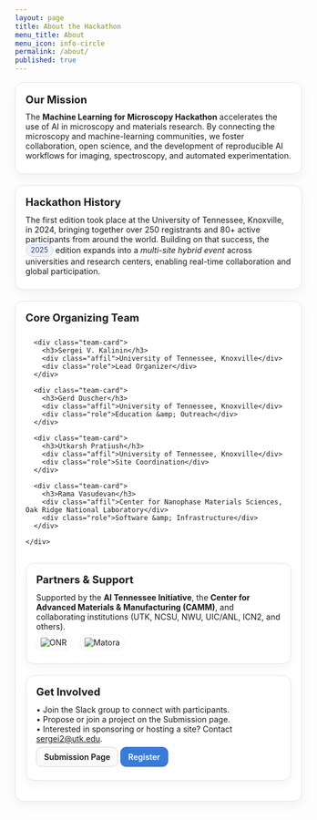 ```yaml
---
layout: page
title: About the Hackathon
menu_title: About
menu_icon: info-circle
permalink: /about/
published: true
---
```


<style>
/* Same card look as Home */
.about-wrap, .about-wrap * { box-sizing: border-box; }
.section-card{
  background:#fff; border:1px solid #e6e6e6; border-radius:14px;
  padding:1rem 1.1rem; margin: 1rem 0 1.25rem;
  box-shadow:0 6px 18px rgba(0,0,0,.05);
}
.section-card h2{
  margin:.1rem 0 .6rem; font-size:1.15rem; line-height:1.3;
}
.section-card p{ margin:.4rem 0; }

.grid-2{ display:grid; gap:1rem; grid-template-columns: repeat(auto-fit, minmax(280px, 1fr)); }
.badge{ display:inline-block; font-size:.78rem; padding:.18rem .5rem; border-radius:999px; background:#eef2ff; color:#334155; border:1px solid #c7d2fe; }

/* Team */
.team-grid{ display:grid; gap:.9rem; grid-template-columns: repeat(auto-fit, minmax(240px, 1fr)); }
.team-card{
  border:1px solid #e9e9e9; border-radius:12px; padding:.8rem .9rem; background:#fafafa;
}
.team-card h3{ font-size:1rem; margin:0 0 .2rem; }
.team-card .affil{ color:#555; font-size:.95rem; margin:0 0 .3rem; }
.team-card .role{ color:#6b7280; font-style:italic; font-size:.92rem; }

/* Partners */
.logo-row{ display:flex; flex-wrap:wrap; gap:.8rem 1rem; align-items:center; }
.logo-row img{ max-height:56px; width:auto; height:auto; object-fit:contain; background:#fff; padding:.25rem .4rem; border-radius:10px; border:1px solid #eee; }

/* Buttons/links to match Home */
.btn{ display:inline-block; padding:.5rem .8rem; border-radius:10px; text-decoration:none; font-weight:600; border:1px solid #d6d6d6; background:#fafafa; }
.btn:hover{ border-color:#3a7bd5; box-shadow:0 4px 12px rgba(58,123,213,.18); }
.btn-primary{ border:1px solid #2e6bd6; background:#3a7bd5; color:#fff; }
</style>

<div class="about-wrap">

  <div class="section-card">
    <h2>Our Mission</h2>
    <p>
      The <strong>Machine Learning for Microscopy Hackathon</strong> accelerates the use of AI in microscopy and materials research.
      By connecting the microscopy and machine-learning communities, we foster collaboration, open science, and the development of
      reproducible AI workflows for imaging, spectroscopy, and automated experimentation.
    </p>
  </div>

  <div class="section-card">
    <h2>Hackathon History</h2>
    <p>
      The first edition took place at the University of Tennessee, Knoxville, in 2024, bringing together over 250 registrants and
      80+ active participants from around the world. Building on that success, the <span class="badge">2025</span> edition expands
      into a <em>multi-site hybrid event</em> across universities and research centers, enabling real-time collaboration and global participation.
    </p>
  </div>

  <div class="section-card">
    <h2>Core Organizing Team</h2>
    <div class="team-grid">

      <div class="team-card">
        <h3>Sergei V. Kalinin</h3>
        <div class="affil">University of Tennessee, Knoxville</div>
        <div class="role">Lead Organizer</div>
      </div>

      <div class="team-card">
        <h3>Gerd Duscher</h3>
        <div class="affil">University of Tennessee, Knoxville</div>
        <div class="role">Education &amp; Outreach</div>
      </div>

      <div class="team-card">
        <h3>Utkarsh Pratiush</h3>
        <div class="affil">University of Tennessee, Knoxville</div>
        <div class="role">Site Coordination</div>
      </div>

      <div class="team-card">
        <h3>Rama Vasudevan</h3>
        <div class="affil">Center for Nanophase Materials Sciences, Oak Ridge National Laboratory</div>
        <div class="role">Software &amp; Infrastructure</div>
      </div>

    </div>
  </div>

  <div class="section-card">
    <h2>Partners &amp; Support</h2>
    <p>
      Supported by the <strong>AI Tennessee Initiative</strong>, the <strong>Center for Advanced Materials &amp; Manufacturing (CAMM)</strong>,
      and collaborating institutions (UTK, NCSU, NWU, UIC/ANL, ICN2, and others).
    </p>
    <p class="logo-row">
      <!-- Replace with your actual paths; examples below -->
      <img src="{{ '/assets/ONR.png' | relative_url }}" alt="ONR">
      <img src="{{ '/assets/matora.png' | relative_url }}" alt="Matora">
      <!-- Add more logos as needed -->
    </p>
  </div>

  <div class="section-card">
    <h2>Get Involved</h2>
    <p>
      • Join the Slack group to connect with participants.<br>
      • Propose or join a project on the Submission page.<br>
      • Interested in sponsoring or hosting a site? Contact <a href="mailto:sergei2@utk.edu">sergei2@utk.edu</a>.
    </p>
    <p>
      <a class="btn" href="{{ '/submission/' | relative_url }}">Submission Page</a>
      <a class="btn btn-primary" href="{{ '/registration/' | relative_url }}">Register</a>
    </p>
  </div>

</div>
